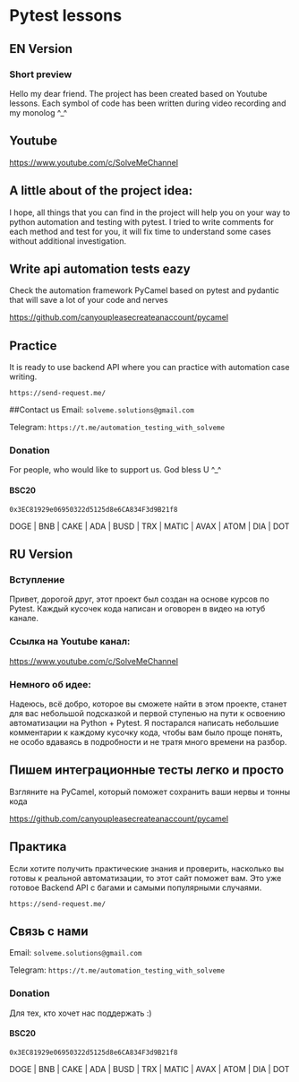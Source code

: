 # Pytest lessons

## EN Version 

### Short preview

Hello my dear friend. The project has been created based on Youtube lessons.
Each symbol of code has been written during video recording and my monolog ^_^

## Youtube
https://www.youtube.com/c/SolveMeChannel

## A little about of the project idea:
I hope, all things that you can find in the project will help you on your way to python automation
and testing with pytest. I tried to write comments for each method and test for you, it will fix time to
understand some cases without additional investigation.

## Write api automation tests eazy
Check the automation framework PyCamel based on pytest and pydantic that will save a lot of your code and nerves

https://github.com/canyoupleasecreateanaccount/pycamel


## Practice
It is ready to use backend API where you can practice with automation case writing.

```https://send-request.me/```

##Contact us
Email: ``` solveme.solutions@gmail.com ```

Telegram: ```https://t.me/automation_testing_with_solveme```

### Donation
For people, who would like to support us. God bless U ^_^

#### BSC20
``0x3EC81929e06950322d5125d8e6CA834F3d9B21f8``

DOGE | BNB | CAKE | ADA | BUSD | TRX | MATIC | AVAX | ATOM | DIA | DOT

## RU Version

### Вступление
Привет, дорогой друг, этот проект был создан на основе курсов по Pytest. 
Каждый кусочек кода написан и оговорен в видео на ютуб канале.

### Ссылка на Youtube канал:
https://www.youtube.com/c/SolveMeChannel

### Немного об идее:
Надеюсь, всё добро, которое вы сможете найти в этом проекте, станет для вас
небольшой подсказкой и первой ступенью на пути к освоению автоматизации на Python + Pytest.
Я постарался написать небольшие комментарии к каждому кусочку кода, чтобы вам было проще понять, 
не особо вдаваясь в подробности и не тратя много времени на разбор.

## Пишем интеграционные тесты легко и просто
Взгляните на PyCamel, который поможет сохранить ваши нервы и тонны кода

https://github.com/canyoupleasecreateanaccount/pycamel

## Практика
Если хотите получить практические знания и проверить, насколько вы готовы к реальной автоматизации,
то этот сайт поможет вам. Это уже готовое Backend API с багами и самыми популярными случаями.

```https://send-request.me/```

## Связь с нами
Email: ``` solveme.solutions@gmail.com ```

Telegram: ```https://t.me/automation_testing_with_solveme```

### Donation
Для тех, кто хочет нас поддержать :) 

#### BSC20
``0x3EC81929e06950322d5125d8e6CA834F3d9B21f8``

DOGE | BNB | CAKE | ADA | BUSD | TRX | MATIC | AVAX | ATOM | DIA | DOT

